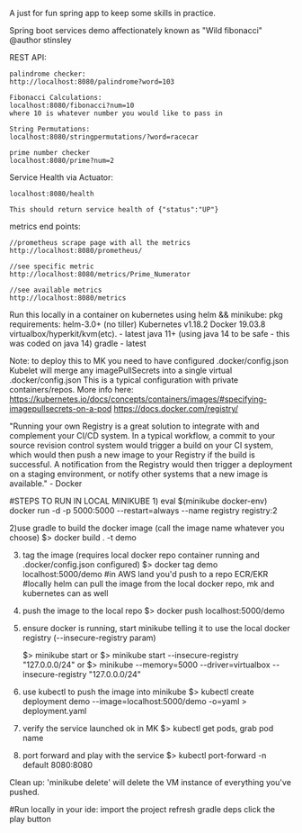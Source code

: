 A just for fun spring app to keep some skills in practice. 

Spring boot services demo affectionately known as "Wild fibonacci"
@author stinsley

REST API: 

    palindrome checker: 
    http://localhost:8080/palindrome?word=103
    
    Fibonacci Calculations: 
    localhost:8080/fibonacci?num=10 
    where 10 is whatever number you would like to pass in
    
    String Permutations: 
    localhost:8080/stringpermutations/?word=racecar
    
    prime number checker
    localhost:8080/prime?num=2

Service Health via Actuator: 

    localhost:8080/health
    
    This should return service health of {"status":"UP"}

metrics end points:

    //prometheus scrape page with all the metrics
    http://localhost:8080/prometheus/
    
    //see specific metric
    http://localhost:8080/metrics/Prime_Numerator
    
    //see available metrics
    http://localhost:8080/metrics
    

Run this locally in a container on kubernetes using helm && minikube: 
pkg requirements: 
helm-3.0+ (no tiller)
Kubernetes v1.18.2 
Docker 19.03.8
virtualbox/hyperkit/kvm(etc). - latest
java 11+ (using java 14 to be safe - this was coded on java 14)
gradle - latest

Note: to deploy this to MK you need to have configured .docker/config.json
Kubelet will merge any imagePullSecrets into a single virtual .docker/config.json
This is a typical configuration with private containers/repos. More info here: 
    https://kubernetes.io/docs/concepts/containers/images/#specifying-imagepullsecrets-on-a-pod
    https://docs.docker.com/registry/
    
"Running your own Registry is a great solution to integrate with and complement your CI/CD system.
In a typical workflow, a commit to your source revision control system would trigger a build on your CI system, 
which would then push a new image to your Registry if the build is successful. 
A notification from the Registry would then trigger a deployment on a staging environment, 
or notify other systems that a new image is available." - Docker

#STEPS TO RUN IN LOCAL MINIKUBE
1)
eval $(minikube docker-env)
docker run -d -p 5000:5000 --restart=always --name registry registry:2

2)use gradle to build the docker image (call the image name whatever you choose)
        $> docker build . -t demo

3) tag the image
(requires local docker repo container running and .docker/config.json configured)
    $> docker tag demo localhost:5000/demo
    #in AWS land you'd push to a repo ECR/EKR
    #locally helm can pull the image from the local docker repo, mk and kubernetes can as well
4) push the image to the local repo
    $> docker push localhost:5000/demo


5) ensure docker is running, start minikube telling it to use the local docker
    registry (--insecure-registry param)
    
    $> minikube start
    or
    $> minikube start --insecure-registry "127.0.0.0/24"
    or 
    $> minikube --memory=5000 --driver=virtualbox --insecure-registry "127.0.0.0/24"

6) use kubectl to push the image into minikube
    $> kubectl create deployment demo --image=localhost:5000/demo -o=yaml > deployment.yaml

7) verify the service launched ok in MK
   $> kubectl get pods, grab pod name

8) port forward and play with the service
    $>    kubectl port-forward <pod name> -n default 8080:8080



Clean up: 
    'minikube delete' will delete the VM instance of everything you've pushed. 


#Run locally in your ide: 
import the project
refresh gradle deps
click the play button


